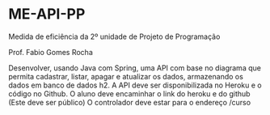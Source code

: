 # ME-API-PP
Medida de eficiência da 2º unidade de Projeto de Programação

Prof. Fabio Gomes Rocha

Desenvolver, usando Java com Spring, uma API com base no diagrama que permita
cadastrar, listar, apagar e atualizar os dados, armazenando os dados em banco de dados h2.
A API deve ser disponibilizada no Heroku e o código no Github.
O aluno deve encaminhar o link do heroku e do github (Este deve ser público)
O controlador deve estar para o endereço /curso
